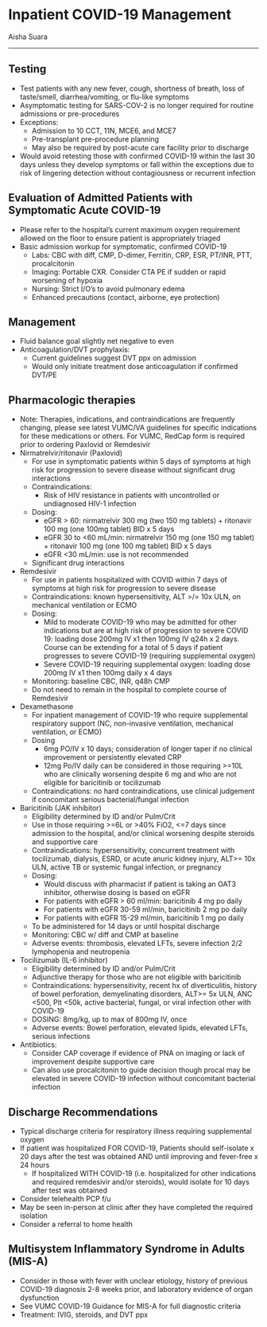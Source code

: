 #  Inpatient COVID-19 Management

Aisha Suara

---

## Testing
-	Test patients with any new fever, cough, shortness of breath, loss of taste/smell, diarrhea/vomiting, or flu-like symptoms
-	Asymptomatic testing for SARS-COV-2 is no longer required for routine admissions or pre-procedures
-	Exceptions:
    -	Admission to 10 CCT, 11N, MCE6, and MCE7
    -	Pre-transplant pre-procedure planning
    -	May also be required by post-acute care facility prior to discharge
-	Would avoid retesting those with confirmed COVID-19 within the last 30 days unless they develop symptoms or fall within the exceptions due to risk of lingering detection without contagiousness or recurrent infection

## Evaluation of Admitted Patients with Symptomatic Acute COVID-19
-	Please refer to the hospital’s current maximum oxygen requirement allowed on the floor to ensure patient is appropriately triaged
-	Basic admission workup for symptomatic, confirmed COVID-19
    -	Labs: CBC with diff, CMP, D-dimer, Ferritin, CRP, ESR, PT/INR, PTT, procalcitonin
    -	Imaging: Portable CXR. Consider CTA PE if sudden or rapid worsening of hypoxia
    -	Nursing: Strict I/O’s to avoid pulmonary edema
    -	Enhanced precautions (contact, airborne, eye protection)

## Management
-	Fluid balance goal slightly net negative to even
-	Anticoagulation/DVT prophylaxis:
    -	Current guidelines suggest DVT ppx on admission
    -	Would only initiate treatment dose anticoagulation if confirmed DVT/PE

## Pharmacologic therapies
-	Note: Therapies, indications, and contraindications are frequently changing, please see latest VUMC/VA guidelines for specific indications for these medications or others. For VUMC, RedCap form is required prior to ordering Paxlovid or Remdesivir
-	Nirmatrelvir/ritonavir (Paxlovid)
    -	For use in symptomatic patients within 5 days of symptoms at high risk for progression to severe disease without significant drug interactions
    -	Contraindications:
        -	Risk of HIV resistance in patients with uncontrolled or undiagnosed HIV-1 infection
    -	Dosing:
        -	eGFR &gt; 60: nirmatrelvir 300 mg (two 150 mg tablets) + ritonavir 100 mg (one 100mg tablet) BID x 5 days
        -	eGFR 30 to <60 mL/min: nirmatrelvir 150 mg (one 150 mg tablet) + ritonavir 100 mg (one 100 mg tablet) BID x 5 days
        -	eGFR <30 mL/min: use is not recommended
    -	Significant drug interactions
-	Remdesivir
    -	For use in patients hospitalized with COVID within 7 days of symptoms at high risk for progression to severe disease
    -	Contraindications: known hypersensitivity, ALT >/= 10x ULN, on mechanical ventilation or ECMO
    -	Dosing:
        -	Mild to moderate COVID-19 who may be admitted for other indications but are at high risk of progression to severe COVID 19:  loading dose 200mg IV x1 then 100mg IV q24h x 2 days. Course can be extending for a total of 5 days if patient progresses to severe COVID-19 (requiring supplemental oxygen)
        -	Severe COVID-19 requiring supplemental oxygen: loading dose 200mg IV x1 then 100mg daily x 4 days
    -	Monitoring: baseline CBC, INR, q48h CMP
    -	Do not need to remain in the hospital to complete course of Remdesivir
-	Dexamethasone
    -	For inpatient management of COVID-19 who require supplemental respiratory support (NC, non-invasive ventilation, mechanical ventilation, or ECMO)
    -	Dosing
        -	6mg PO/IV x 10 days; consideration of longer taper if no clinical improvement or persistently elevated CRP
        -	12mg Po/IV daily can be considered in those requiring >=10L who are clinically worsening despite 6 mg and who are not eligible for baricitinib or tocilizumab
    -	Contraindications: no hard contraindications, use clinical judgement if concomitant serious bacterial/fungal infection
-	Baricitinib (JAK inhibitor)
    -	Eligibility determined by ID and/or Pulm/Crit
    -	Use in those requiring >=6L or >40% FiO2, <=7 days since admission to the hospital, and/or clinical worsening despite steroids and supportive care
    -	Contraindications: hypersensitivity, concurrent treatment with tocilizumab, dialysis, ESRD, or acute anuric kidney injury, ALT>= 10x ULN, active TB or systemic fungal infection, or pregnancy
    -	Dosing:
        -	Would discuss with pharmacist if patient is taking an OAT3 inhibitor, otherwise dosing is based on eGFR
        -	For patients with eGFR > 60 ml/min: baricitinib 4 mg po daily
        -	For patients with eGFR 30-59 ml/min, baricitinib 2 mg po daily
        -	For patients with eGFR 15-29 ml/min, baricitinib 1 mg po daily
    -	To be administered for 14 days or until hospital discharge
    -	Monitoring: CBC w/ diff and CMP at baseline
    -	Adverse events: thrombosis, elevated LFTs, severe infection 2/2 lymphopenia and neutropenia
-	Tocilizumab (IL-6 inhibitor)
    -	Eligibility determined by ID and/or Pulm/Crit
    -	Adjunctive therapy for those who are not eligible with baricitinib
    -	Contraindications: hypersensitivity, recent hx of diverticulitis, history of bowel perforation, demyelinating disorders, ALT>= 5x ULN, ANC <500, Plt <50k, active bacterial, fungal, or viral infection other with COVID-19
    -	DOSING: 8mg/kg, up to max of 800mg IV, once
    -	Adverse events: Bowel perforation, elevated lipids, elevated LFTs, serious infections
-	Antibiotics:
    -	Consider CAP coverage if evidence of PNA on imaging or lack of improvement despite supportive care
    -	Can also use procalcitonin to guide decision though procal may be elevated in severe COVID-19 infection without concomitant bacterial infection

## Discharge Recommendations
-	Typical discharge criteria for respiratory illness requiring supplemental oxygen 
-	If patient was hospitalized FOR COVID-19, Patients should self-isolate x 20 days after the test was obtained AND until improving and fever-free x 24 hours
    -	If hospitalized WITH COVID-19 (i.e. hospitalized for other indications and required remdesivir and/or steroids), would isolate for 10 days after test was obtained
-	Consider telehealth PCP f/u
-	May be seen in-person at clinic after they have completed the required isolation
-	Consider a referral to home health 

## Multisystem Inflammatory Syndrome in Adults (MIS-A)
-	Consider in those with fever with unclear etiology, history of previous COVID-19 diagnosis 2-8 weeks prior, and laboratory evidence of organ dysfunction
-	See VUMC COVID-19 Guidance for MIS-A for full diagnostic criteria
-	Treatment: IVIG, steroids, and DVT ppx
